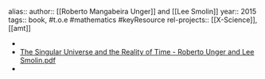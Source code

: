alias::
author:: [[Roberto Mangabeira Unger]] and [[Lee Smolin]]
year:: 2015
tags:: book, #t.o.e #mathematics #keyResource
rel-projects:: [[X-Science]], [[amt]]


-
- [The Singular Universe and the Reality of Time - Roberto Unger and Lee Smolin.pdf](hook://file/mBSyjMJro?p=MyBUZXh0dWFsL1Bvc3RodW1hbiBUcmFuc2h1bWFuIFNpbmd1bGFyaXR5IEFJICBSb2JvdGljcw==&n=The%20Singular%20Universe%20and%20the%20Reality%20of%20Time%20%2D%20Roberto%20Unger%20and%20Lee%20Smolin%2Epdf)
-
